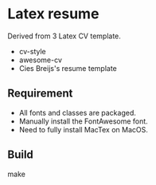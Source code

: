 # Latex resume

Derived from 3 Latex CV template.
* cv-style
* awesome-cv
* Cies Breijs's resume template

## Requirement

* All fonts and classes are packaged.
* Manually install the FontAwesome font.
* Need to fully install MacTex on MacOS.

## Build

   make

